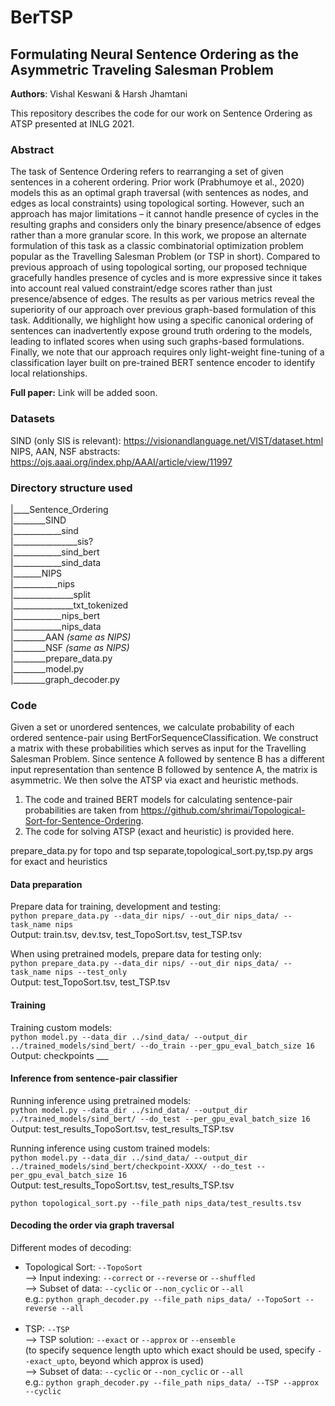 # BerTSP
## Formulating Neural Sentence Ordering as the Asymmetric Traveling Salesman Problem
**Authors**: Vishal Keswani & Harsh Jhamtani

This repository describes the code for our work on Sentence Ordering as ATSP presented at INLG 2021. 

### Abstract 
The task of Sentence Ordering refers to rearranging a set of given sentences in a coherent ordering. Prior work (Prabhumoye et al., 2020) models this as an optimal graph traversal (with sentences as nodes, and edges as local constraints) using topological sorting. However, such an approach has major limitations – it cannot handle presence of cycles in the resulting graphs and considers only the binary presence/absence of edges rather than a more granular score. In this work, we propose an alternate formulation of this task as a classic combinatorial optimization problem popular as the Travelling Salesman Problem (or TSP in short). Compared to previous approach of using topological sorting, our proposed technique gracefully handles presence of cycles and is more expressive since it takes into account real valued constraint/edge scores rather than just presence/absence of edges. The results as per various metrics reveal the superiority of our approach over previous graph-based formulation of this task. Additionally, we highlight how using a specific canonical ordering of sentences can inadvertently expose ground truth ordering to the models, leading to inflated scores when using such graphs-based formulations. Finally, we note that our approach requires only light-weight fine-tuning of a classification layer built on pre-trained BERT sentence encoder to identify local relationships.

**Full paper:** Link will be added soon.

### Datasets
SIND (only SIS is relevant): https://visionandlanguage.net/VIST/dataset.html <br>
NIPS, AAN, NSF abstracts: https://ojs.aaai.org/index.php/AAAI/article/view/11997 
### Directory structure used
|____Sentence_Ordering  <br>
|________SIND  <br>
|____________sind  <br>
|________________sis?  <br>
|____________sind_bert  <br>
|____________sind_data  <br>
|_______NIPS  <br>
|___________nips  <br>
|_______________split  <br>
|_______________txt_tokenized  <br>
|____________nips_bert  <br>
|____________nips_data  <br>
|________AAN  *(same as NIPS)*<br>
|________NSF  *(same as NIPS)*<br>
|________prepare_data.py  <br> 
|________model.py  <br>
|________graph_decoder.py  <br>
### Code
Given a set or unordered sentences, we calculate probability of each ordered sentence-pair using BertForSequenceClassification. We construct a matrix with these probabilities which serves as input for the Travelling Salesman Problem. Since sentence A followed by sentence B has a different input representation than sentence B followed by sentence A, the matrix is asymmetric. We then solve the ATSP via exact and heuristic methods. 

1. The code and trained BERT models for calculating sentence-pair probabilities are taken from https://github.com/shrimai/Topological-Sort-for-Sentence-Ordering.
2. The code for solving ATSP (exact and heuristic) is provided here. 


prepare_data.py for topo and tsp separate,topological_sort.py,tsp.py args for exact and heuristics
#### Data preparation
Prepare data for training, development and testing: <br>
`python prepare_data.py --data_dir nips/ --out_dir nips_data/ --task_name nips` <br>
Output: train.tsv, dev.tsv, test_TopoSort.tsv, test_TSP.tsv <br>

When using pretrained models, prepare data for testing only: <br>
`python prepare_data.py --data_dir nips/ --out_dir nips_data/ --task_name nips --test_only` <br>
Output: test_TopoSort.tsv, test_TSP.tsv <br>

#### Training
Training custom models: <br>
`python model.py --data_dir ../sind_data/ --output_dir ../trained_models/sind_bert/ --do_train --per_gpu_eval_batch_size 16` <br>
Output: checkpoints ___ <br>

#### Inference from sentence-pair classifier
Running inference using pretrained models: <br>
`python model.py --data_dir ../sind_data/ --output_dir ../trained_models/sind_bert/ --do_test --per_gpu_eval_batch_size 16` <br>
Output: test_results_TopoSort.tsv, test_results_TSP.tsv <br>

Running inference using custom trained models: <br>
`python model.py --data_dir ../sind_data/ --output_dir ../trained_models/sind_bert/checkpoint-XXXX/ --do_test --per_gpu_eval_batch_size 16` <br>
Output: test_results_TopoSort.tsv, test_results_TSP.tsv <br>

`python topological_sort.py --file_path nips_data/test_results.tsv` <br>
#### Decoding the order via graph traversal
Different modes of decoding:  <br>
- Topological Sort: `--TopoSort`  <br>
--> Input indexing: `--correct` or `--reverse` or `--shuffled`  <br>
--> Subset of data: `--cyclic` or `--non_cyclic` or `--all`  <br>
e.g.: `python graph_decoder.py --file_path nips_data/ --TopoSort --reverse --all`  <br><br>
- TSP: `--TSP`  <br>
--> TSP solution: `--exact` or `--approx` or `--ensemble` <br>
(to specify sequence length upto which exact should be used, specify `--exact_upto`, beyond which approx is used)  <br>
--> Subset of data: `--cyclic` or `--non_cyclic` or `--all`  <br>
e.g.: `python graph_decoder.py --file_path nips_data/ --TSP --approx --cyclic` <br>


